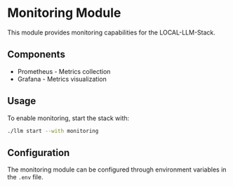 # Monitoring Module

This module provides monitoring capabilities for the LOCAL-LLM-Stack.

## Components

- Prometheus - Metrics collection
- Grafana - Metrics visualization

## Usage

To enable monitoring, start the stack with:

```bash
./llm start --with monitoring
```

## Configuration

The monitoring module can be configured through environment variables in the `.env` file.
